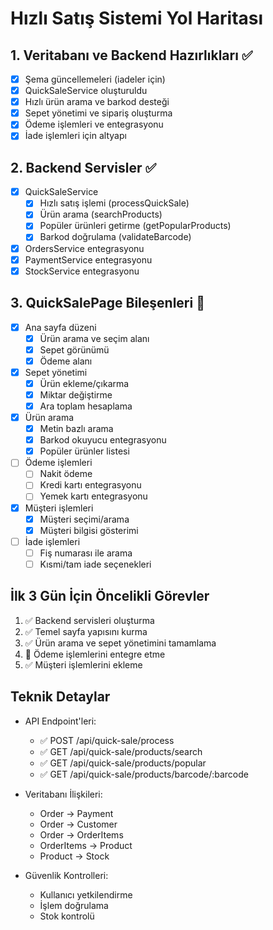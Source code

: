 # Hızlı Satış Sistemi Yol Haritası

## 1. Veritabanı ve Backend Hazırlıkları ✅
- [x] Şema güncellemeleri (iadeler için)
- [x] QuickSaleService oluşturuldu
- [x] Hızlı ürün arama ve barkod desteği
- [x] Sepet yönetimi ve sipariş oluşturma
- [x] Ödeme işlemleri ve entegrasyonu
- [x] İade işlemleri için altyapı

## 2. Backend Servisler ✅
- [x] QuickSaleService
  - [x] Hızlı satış işlemi (processQuickSale)
  - [x] Ürün arama (searchProducts)
  - [x] Popüler ürünleri getirme (getPopularProducts)
  - [x] Barkod doğrulama (validateBarcode)
- [x] OrdersService entegrasyonu
- [x] PaymentService entegrasyonu
- [x] StockService entegrasyonu

## 3. QuickSalePage Bileşenleri 🚧
- [x] Ana sayfa düzeni
  - [x] Ürün arama ve seçim alanı
  - [x] Sepet görünümü
  - [x] Ödeme alanı
- [x] Sepet yönetimi
  - [x] Ürün ekleme/çıkarma
  - [x] Miktar değiştirme
  - [x] Ara toplam hesaplama
- [x] Ürün arama
  - [x] Metin bazlı arama
  - [x] Barkod okuyucu entegrasyonu
  - [x] Popüler ürünler listesi
- [ ] Ödeme işlemleri
  - [ ] Nakit ödeme
  - [ ] Kredi kartı entegrasyonu
  - [ ] Yemek kartı entegrasyonu
- [x] Müşteri işlemleri
  - [x] Müşteri seçimi/arama
  - [x] Müşteri bilgisi gösterimi
- [ ] İade işlemleri
  - [ ] Fiş numarası ile arama
  - [ ] Kısmi/tam iade seçenekleri

## İlk 3 Gün İçin Öncelikli Görevler
1. ✅ Backend servisleri oluşturma
2. ✅ Temel sayfa yapısını kurma
3. ✅ Ürün arama ve sepet yönetimini tamamlama
4. 🚧 Ödeme işlemlerini entegre etme
5. ✅ Müşteri işlemlerini ekleme

## Teknik Detaylar
- API Endpoint'leri:
  - ✅ POST /api/quick-sale/process
  - ✅ GET /api/quick-sale/products/search
  - ✅ GET /api/quick-sale/products/popular
  - ✅ GET /api/quick-sale/products/barcode/:barcode

- Veritabanı İlişkileri:
  - Order -> Payment
  - Order -> Customer
  - Order -> OrderItems
  - OrderItems -> Product
  - Product -> Stock

- Güvenlik Kontrolleri:
  - Kullanıcı yetkilendirme
  - İşlem doğrulama
  - Stok kontrolü 